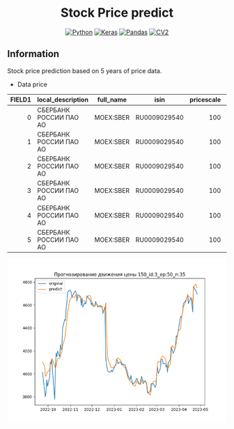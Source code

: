 <div align="center">

# Stock Price predict

[![Python](https://img.shields.io/badge/Python-3.9-blue?style=flat&logo=python)]()
[![Keras](https://img.shields.io/badge/Keras-red?style=flat&logo=Keras)]()
[![Pandas](https://img.shields.io/badge/Pandas-red?style=flat&logo=pandas)]()
[![CV2](https://img.shields.io/badge/OpenCV-red?style=flat&logo=opencv)](https://opencv.org/)

</div>

## Information

Stock price prediction based on 5 years of price data.

* Data price
<table class="table table-bordered table-hover table-condensed">
<thead><tr><th title="Field #1">FIELD1</th>
<th title="Field #2">local_description</th>
<th title="Field #3">full_name</th>
<th title="Field #4">isin</th>
<th title="Field #5">pricescale</th>
<th title="Field #6">date</th>
<th title="Field #7">open</th>
<th title="Field #8">high</th>
<th title="Field #9">low</th>
<th title="Field #10">close</th>
<th title="Field #11">volume</th>
</tr></thead>
<tbody><tr>
<td align="right">0</td>
<td>СБЕРБАНК РОССИИ ПАО АО</td>
<td>MOEX:SBER</td>
<td>RU0009029540</td>
<td align="right">100</td>
<td>2015-12-24 07:00:00</td>
<td align="right">103.75</td>
<td align="right">103.89</td>
<td align="right">100.4</td>
<td align="right">101.35</td>
<td align="right">72255898.0</td>
</tr>
<tr>
<td align="right">1</td>
<td>СБЕРБАНК РОССИИ ПАО АО</td>
<td>MOEX:SBER</td>
<td>RU0009029540</td>
<td align="right">100</td>
<td>2015-12-25 07:00:00</td>
<td align="right">101.83</td>
<td align="right">102.32</td>
<td align="right">100.78</td>
<td align="right">101.34</td>
<td align="right">26197788.0</td>
</tr>
<tr>
<td align="right">2</td>
<td>СБЕРБАНК РОССИИ ПАО АО</td>
<td>MOEX:SBER</td>
<td>RU0009029540</td>
<td align="right">100</td>
<td>2015-12-28 07:00:00</td>
<td align="right">101.2</td>
<td align="right">101.54</td>
<td align="right">99.459999</td>
<td align="right">100.2</td>
<td align="right">36924618.0</td>
</tr>
<tr>
<td align="right">3</td>
<td>СБЕРБАНК РОССИИ ПАО АО</td>
<td>MOEX:SBER</td>
<td>RU0009029540</td>
<td align="right">100</td>
<td>2015-12-29 07:00:00</td>
<td align="right">100.49</td>
<td align="right">102.5</td>
<td align="right">99.739998</td>
<td align="right">101.82</td>
<td align="right">72703688.0</td>
</tr>
<tr>
<td align="right">4</td>
<td>СБЕРБАНК РОССИИ ПАО АО</td>
<td>MOEX:SBER</td>
<td>RU0009029540</td>
<td align="right">100</td>
<td>2015-12-30 07:00:00</td>
<td align="right">101.67</td>
<td align="right">101.85</td>
<td align="right">100.47</td>
<td align="right">101.26</td>
<td align="right">38868078.0</td>
</tr>
<tr>
<td align="right">5</td>
<td>СБЕРБАНК РОССИИ ПАО АО</td>
<td>MOEX:SBER</td>
<td>RU0009029540</td>
<td align="right">100</td>
<td>2016-01-04 07:00:00</td>
<td align="right">101.0</td>
<td align="right">101.78</td>
<td align="right">97.940002</td>
<td align="right">98.010002</td>
<td align="right">51264548.0</td>
</tr>
</tbody></table>    

![image](Graf_Screen/CHART_PREDICT_m3_ep50_n35.png)

